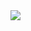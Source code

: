 

<!--
**alyfer-pedroso/alyfer-pedroso** is a ✨ _special_ ✨ repository because its `README.md` (this file) appears on your GitHub profile.

Here are some ideas to get you started:

- 🔭 I’m currently working on ...
- 🌱 I’m currently learning ...
- 👯 I’m looking to collaborate on ...
- 🤔 I’m looking for help with ...
- 💬 Ask me about ...
- 📫 How to reach me: ...
- 😄 Pronouns: ...
- ⚡ Fun fact: ...
-->

<div><img src="https://64.media.tumblr.com/0901013c2121ffe2b48a755080bf4523/c606e4a7979684c2-78/s1280x1920/e668408582fde369ac25cfa2fbec4451d66f9673.gif" /></div>
